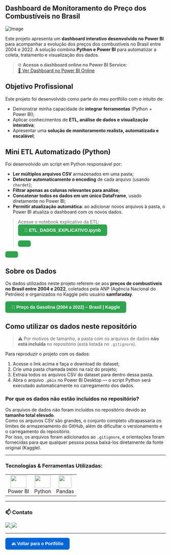 ## Dashboard de Monitoramento do Preço dos Combustíveis no Brasil

![Image](https://github.com/user-attachments/assets/030ed419-3fc0-431f-9b52-4bff3ebae71b)

Este projeto apresenta um **dashboard interativo desenvolvido no Power BI** para acompanhar a evolução dos preços dos combustíveis no Brasil entre 2004 e 2022. A solução combina **Python e Power BI** para automatizar a coleta, tratamento e visualização dos dados.
> 🌐 **Acesse o dashboard online no Power BI Service:**  
[🔗 Ver Dashboard no Power BI Online](https://app.powerbi.com/view?r=eyJrIjoiYmFhNjQ0OTItMjdlYi00ODcyLTllMjQtMjFlNjdhODMxZDI1IiwidCI6IjRjYWNmYzIzLTM0MjItNGY0MC1iMjk0LWEyOGIzNGFkMzI0ZSJ9)

## Objetivo Profissional
Este projeto foi desenvolvido como parte do meu portfólio com o intuito de:
- Demonstrar minha capacidade de **integrar ferramentas** (Python + Power BI);
- Aplicar conhecimentos de **ETL, análise de dados e visualização interativa**;
- Apresentar uma **solução de monitoramento realista, automatizada e escalável**;

## Mini ETL Automatizado (Python)
Foi desenvolvido um script em Python responsável por:
- **Ler múltiplos arquivos CSV** armazenados em uma pasta;
- **Detectar automaticamente o encoding** de cada arquivo (usando `chardet`);
- **Filtrar apenas as colunas relevantes para análise**;
- **Concatenar todos os dados em um único DataFrame**, usado diretamente no Power BI;
- **Permitir atualização automática**: ao adicionar novos arquivos à pasta, o Power BI atualiza o dashboard com os novos dados.

> Acesse o notebook explicativo da ETL:
<a href="https://github.com/Hiagofb/DASHBOARD_COMBUSTIVEL/blob/master/ETL_DADOS_EXPLICANDO.ipynb" target="_blank" style="
  display: inline-block;
  padding: 10px 20px;
  background-color: #2ea44f;
  color: white;
  text-decoration: none;
  border-radius: 6px;
  font-weight: bold;
  font-family: sans-serif;
">
📓 ETL_DADOS_EXPLICATIVO.ipynb
</a>

## Sobre os Dados
Os dados utilizados neste projeto referem-se aos **preços de combustíveis no Brasil entre 2004 e 2022**, coletados pela ANP (Agência Nacional do Petróleo) e organizados no Kaggle pelo usuário **samfaraday**.

<a href="https://www.kaggle.com/datasets/samfaraday/preco-gasolina-2004-a-2022-brasil" target="_blank" style="
  display: inline-block;
  padding: 10px 20px;
  background-color: #2ea44f;
  color: white;
  text-decoration: none;
  border-radius: 6px;
  font-weight: bold;
  font-family: sans-serif;
">
🔗 Preço da Gasolina (2004 a 2022) – Brasil | Kaggle
</a>

## Como utilizar os dados neste repositório
> ⚠️ Por motivos de tamanho, a pasta com os arquivos de dados **não está incluída** no repositório (está listada no `.gitignore`).

Para reproduzir o projeto com os dados:
1. Acesse o link acima e faça o download do dataset;
2. Crie uma pasta chamada `DADOS` na raiz do projeto;
3. Extraia todos os arquivos CSV do dataset para dentro dessa pasta.
4. Abra o arquivo `.pbix` no Power BI Desktop — o script Python será executado automaticamente no carregamento dos dados.

### Por que os dados não estão incluídos no repositório?

Os arquivos de dados não foram incluídos no repositório devido ao **tamanho total elevado**.  
Como os arquivos CSV são grandes, o conjunto completo ultrapassaria os limites de armazenamento do GitHub, além de dificultar o versionamento e o carregamento do repositório.  
Por isso, os arquivos foram adicionados ao `.gitignore`, e orientações foram fornecidas para que qualquer pessoa possa baixá-los diretamente da fonte original (Kaggle).

---
### Tecnologias & Ferramentas Utilizadas:

<table>
  <tr>
    <td align="center"><img src="https://upload.wikimedia.org/wikipedia/commons/thumb/c/cf/New_Power_BI_Logo.svg/2048px-New_Power_BI_Logo.svg.png" width="50" height="40"/><br>Power BI</td>
    <td align="center"><img src="https://cdn.jsdelivr.net/gh/devicons/devicon/icons/python/python-original.svg" width="50" height="40"/><br>Python</td>
    <td align="center"><img src="https://cdn.jsdelivr.net/gh/devicons/devicon/icons/pandas/pandas-original.svg" width="40" height="40"/><br>Pandas</td>
</table>

---

### 📫 Contato
<div style="display: inline-block"> 
  <a href="https://www.linkedin.com/in/hiago-fernandess/" target="_blank">
  <img src="https://img.shields.io/badge/-LinkedIn-%230077B5?style=for-the-badge&logo=linkedin&logoColor=white" target="_blank">
</a> 
  <a href="mailto:hiago_fernandes[at]ymail.com" target="_blank">
  <img src="https://img.shields.io/badge/YahooMail-%236200D8?style=for-the-badge&logo=yahoo&logoColor=white" target="_blank">
</a>
</div>

---

<a href="https://github.com/Hiagofb" target="_blank" style="
  display: inline-block;
  padding: 10px 20px;
  background-color: #0366d6;
  color: white;
  text-decoration: none;
  border-radius: 6px;
  font-weight: bold;
  font-family: sans-serif;
">
🔙 Voltar para o Portfólio
</a>

